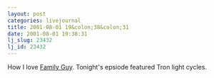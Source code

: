 ```yaml
---
layout: post
categories: livejournal
title: 2001-08-01 19&colon;38&colon;31
date: 2001-08-01 19:38:31
lj_slug: 23432
lj_id: 23432
---
```

How I love [Family Guy](http://us.imdb.com/Title?0182576). Tonight's epsiode featured Tron light cycles.
